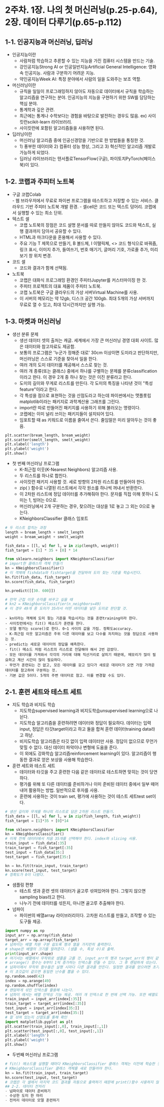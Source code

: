 # 2주차. 1장. 나의 첫 머신러닝(p.25-p.64), 2장. 데이터 다루기(p.65-p.112)

## 1-1. 인공지능과 머신러닝, 딥러닝
- 인공지능이란
    - 사람처럼 학습하고 추론할 수 있는 지능을 가진 컴퓨터 시스템을 만드는 기술.
    - 강인공지능Strong AI or 인공일반지능Artificial General Intelligence: 영화 속 인공지능. 사람과 구분하기 어려운 지능.
    - 약인공지능Week AI: 특정 분야에서 사람의 일을 도와주는 보조 역할.
- 머신러닝이란
    - 규칙을 일일이 프로그래밍하지 않아도 자동으로 데이터에서 규칙을 학습하는 알고리즘을 연구하는 분야. 인공지능의 지능을 구현하기 위한 SW를 담당하는 핵심 분야.
    - 통계학과 깊은 관련.
    - 최근에는 통계나 수학보다는 경험을 바탕으로 발전하는 경우도 많음. ex) 사이킷런scikit-learn 라이브러리.
    - 사이킷런에 포함된 알고리즘들을 사용하면 된다.
- 딥러닝이란
    - 머신러닝 알고리즘 중에 인공신경망을 기반으로 한 방법들을 통칭한 것.
    - 1\) 풍부한 데이터와 2\) 컴퓨터 성능 향상, 그리고 3\) 혁신적인 알고리즘 개발로 가능하게 되었다.
    - 딥러닝 라이브러리는 텐서플로TensorFlow(구글), 파이토치PyTorch(페이스북)이 있다.

## 1-2. 코랩과 주피터 노트북
- 구글 코랩Colab  
        - 웹 브라우저에서 무료로 파이썬 프로그램을 테스트하고 저장할 수 있는 서비스. 클라우드 기반 주피터 노트북 개발 환경.
          - 셀cell은 코드 또는 텍스트 덩어리. 코랩에서 실행할 수 있는 최소 단위.
- 텍스트 셀
    - 코랩 노트북의 장점은  코드 설명 문서를 따로 만들지 않아도 코드와 텍스트, 실행 결과까지 담아서 공유할 수 있다.
    - HTML과 마크다운을 혼용해서 사용할 수 있다.
    - 주요 기능 T 제목으로 만들기, B 볼드체, I 이탤릭체, <> 코드 형식으로 바꿔줌, 링크 표시, 이미지 추가, 들여쓰기, 번호 매기기, 글머리 기호, 가로줄 추가, 미리보기 창 위치 변경.
- 코드 셀
    - 코드와 결과가 함께 선택됨.
- 노트북
    - 코랩은 대화식 프로그래밍 환경인 주피터Jupyter를 커스터마이징 한 것.
    - 주피터 프로젝트의 대표 제품이 주피터 노트북.
    - 코랩 노트북은 구글 클라우드의 가상 서버Virtual Machine를 사용.
    - 이 서버의 메모리는 약 12gb, 디스크 공간 100gb. 최대 5개의 가상 서버까지 무료로 열 수 있고, 최대 12시간까지만 실행 가능.
## 1-3. 마켓과 머신러닝
- 생선 분류 문제
    - 생선 데이터 셋의 출처는 캐글. 세계에서 가장 큰 머신러닝 경영 대회 사이트. 많은 데이터와 참고자료도 제공함.
    - 보통의 프로그램은 '누군가 정해준 대로' 30cm 이상이면 도미라고 판단하지만, 머신러닝은 스스로 기준을 찾아서 일을 한다.
    - 여러 개의 도미 데이터를 제공해서 스스로 찾는 것.
    - 여러 개 종류(또는 클래스) 중에서 하나를 구별하는 문제를 분류classification이라고 한다. 이 경우 2개 중 하나 찾는 것은 이진 분류라고 한다.
    - 도미의 길이와 무게로 리스트를 만든다. 각 도미의 특징을 나타낸 것이 "특성 feature"이라고 한다.
    - 각 특성을 점으로 표현하는 것을 산점도라고 하는데 파이썬에서는 맷플롯립matplotlib이라는 패키지로 과학계산용 그래프를 그린다.
    - import란 따로 만들어진 패키지를 사용하기 위해 불러오는 명령이다.
    - 코랩에는 이미 널리 쓰이는 패키지들이 설치되어 있다.
    - 임포트할 때 as 키워드로 이름을 줄여서 쓴다. 줄임말은 미리 알아두는 것이 좋음.
```python
plt.scatter(bream_length, bream_weight)
plt.scatter(smelt_length, smelt_weight)
plt.xlabel('length')
plt.ylabel('weight')
plt.show()
```
- 첫 번째 머신러닝 프로그램
    - K-최근접 이웃(K-Nearest Neighbors) 알고리즘 사용.
    - 두 리스트를 하나로 합친다.
    - 사이킷런 패키지 사용할 것. 세로 방향의 2차원 리스트를 만들어야 한다.
    - zip( ) 함수로 나열된 리스트에서 각각 원소를 하나씩 꺼내서 반환한다.
    - 이 2차원 리스트에 정답 데이터를 추가해줘야 한다. 문자를 직접 이해 못하니 도미는 1, 빙어는 0으로.
    - 머신러닝에서 2개 구분하는 경우, 찾으려는 대상을 1로 놓고 그 외는 0으로 놓는다.
    - KNeighborsClassifier 클래스 임포트
``` python
# 두 리스트 합치는 과정
length = bream_length + smelt_length
weight = bream_weight + smelt_weight

fish_data = [[l, w] for l, w in zip(length, weight)]
fish_target = [1] * 35 + [0] * 14

from sklearn.neighbors import KNeighborsClassifier
# import한 클래스의 객체 만들기
kn = KNeighborsClassifier()
# 이 객체에 fishdata와 fishtarget을 전달하여 도미 찾는 기준을 학습시킨다.
kn.fit(fish_data, fish_target)
kn.score(fish_data, fish_target)

kn.predict([[30. 600]])

# 만약 근접 이웃 숫자를 바꾸고 싶을 때
# kn2 = KNeighborsClassifier(n_neighbors=49)
# 이 경우 49개 중 도미가 35라서 어떤 데이터를 넣든 도미로 판단할 것.
```
    - kn이라는 객체에 도미 찾는 기준을 학습시키는 것을 훈련training이라 한다.
    - 사이킷런에서는 fit() 메소드가 훈련을 한다.
    - 모델 평가는 score()로 한다. 0~1 사이의 값을 가짐. 정확도accuracy.
    - K-최근접 이웃 알고리즘은 주위 다른 데이터를 보고 다수를 차지하는 것을 정답으로 사용하는 것.
    - predict는 새로운 데이터의 정답을 예측한다.
    - fit() 메소드 처럼 리스트의 리스트로 전달해야 해서 2번 감쌌다.
    - 모든 데이터를 가져와서 각각의 거리에 대해 직선거리로 살피기 때문에, 메모리가 많이 필요하고 계산 시간이 많이 필요하다.
    - 무언가 훈련되는 건 없고, 모든 데이터를 갖고 있다가 새로운 데이터가 오면 가장 가까운 데이터를 참고하여 구분하는 것.
    - 기본 값은 5이다. 5개의 주변 데이터로 참고. 이를 변경할 수도 있다.
## 2-1. 훈련 세트와 테스트 세트
- 지도 학습과 비지도 학습
    - 지도학습supervised learning과 비지도학습unsupervised learning으로 나뉜다.
    - 지도학습 알고리즘을 훈련하려면 데이터와 정답이 필요하다. 데이터는 입력input, 정답은 타깃target이라고 하고 둘을 합쳐 훈련 데이터training data라고 하낟.
    - 비지도학습 알고리즘은 타깃 없이 입력 데이터만 사용. 정답이 없으므로 무언가 맞힐 수 없다. 대신 데이터 파악이나 변형에 도움을 준다.
    - 이 외에도 강화학습 알고리즘reinforcement learning이 있다. 알고리즘이 행동한 결과로 얻은 보상을 사용해 학습한다.
- 훈련 세트와 테스트 세트
    - 데이터와 타깃을 주고 훈련한 다음 같은 데이터로 테스트하면 맞히는 것이 당연하다.
    - 평가를 위해 또 다른 데이터를 준비하거나 이미 준비된 데이터 중에서 일부 떼어내어 활용하는 방법. 일반적으로 후자를 사용.
    - 훈련에 사용하는 것이 train set, 평가에 사용하는 것이 테스트 세트test set이다.
```python
# 생선 길이와 무게를 하나의 리스트로 담은 2차원 리스트 만들기.
fish_data = [[l, w] for l, w in zip(fish_length, fish_weight)]
fish_target = [1]*35 + [0]*14

from sklearn.neighbors import KNeighborsClassifier
kn = KNeighborsClassifier()
# 이제 전체 데이터에서 처음 35개를 선택해야 한다. index와 slicing 사용.
train_input = fish_data[:35]
train_target = fish_target[:35]
test_input = fish_data[35:]
test_target = fish_target[35:]

kn = kn.fit(train_input, train_target)
kn.score(test_input, test_target)
# 정확도가 0이 나왔다.
```
- 샘플링 편향
     - 테스트 셋과 훈련 셋의 데이터가 골고루 섞여있어야 한다. 그렇지 않으면 sampling bias라고 한다.
     - 나누기 전에 데이터를 섞든지, 아니면 골고루 추출해야 한다.
- 넘파이
    - 파이썬의 배열array 라이브러리이다. 고차원 리스트를 만들고, 조작할 수 있는 도구들 제공.
```python
import numpy as np
input_arr = np.array(fish_data)
target_arr = np.array(fish_target)
# 넘파이는 배열 차원 구분 쉽도록 행과 열을 가지런히 출력한다.
# shape은 배열의 크기를 알려준다. (샘플 수, 특성 수)로 출력.
print(input_arr.shape)
# 여기서는 배열에서 무작위로 샘플을 고를 것. input_arr의 행과 target_arr의 행이 같이 움직여야 한다. 따라서 구분지을 인덱스 값을 잘 기억해두어야 함.
# arrange() 함수는 0부터 1씩 증가하는 인덱스를 만들 수 있다. 그 후 랜덤하게 섞는다.
# 넘파이에서 무작위 함수들은 실행 시마다 다른 결과를 만든다. 일정한 결과를 얻으려면 초기에 랜덤 시드를 지정하면 된다.
# 이 초깃값이 같으면 동일한 난수를 뽑을 수 있다.
np.random.seed(42)
index = np.arange(49)
np.random.shuffle(index)
# 랜덤하게 섞인 인덱스를 활용해 나눈다.
# 넘파이 에서는 배열 인덱싱 기능 제공. 여러 개 인덱스로 한 번에 선택 가능. 또한 배열도 인덱스로 전환 가능.
train_input = input_arr[index[:35]]
train_target = target_arr[index[:35]]
test_input = input_arr[index[35:]]
test_target = target_arr[index[35:]]
# 잘 섞여 있는지 산점도를 통해 확인
import matplotlib.pyplot as plt
plt.scatter(train_input[:,0], train_input[:,1])
plt.scatter(test_input[:,0], test_input[:,1])
plt.xlabel('length')
plt.ylabel('weight')
plt.show()
```
- 두번째 머신러닝 프로그램
```python
# fit() 메소드를 실행할 때마다 KNeighborsClassifier 클래스 객체는 이전에 학습한 것을 잃어버린다. 이전 모델 그대로 두고 싶다면
# KNeighborsClassifier 클래스 객체를 새로 만들어야 한다.
kn = kn.fit(train_input, train_target)
kn.score(test_input, test_target)
# 코랩은 각 셀에서 마지막 코드 결과를 자동으로 출력하기 때문에 print()함수 사용하지 않아도 된다.
## 2-2. 데이터 전처리
- 넘파이로 데이터 준비하기
- 수상한 도미 한 마리
- 전처리 데이터로 모델 훈련하기
